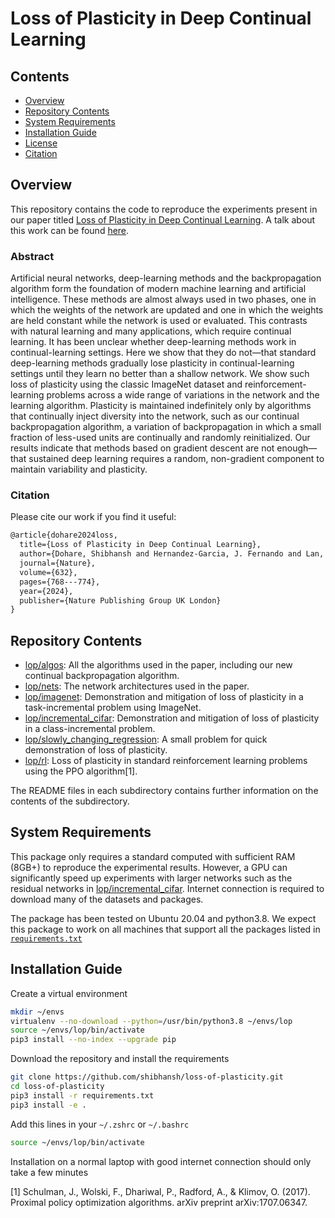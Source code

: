 # Loss of Plasticity in Deep Continual Learning

## Contents

- [Overview](#overview)
- [Repository Contents](#repo-contents)
- [System Requirements](#system-requirements)
- [Installation Guide](#installation-guide)
- [License](./LICENSE)
- [Citation](./citation.bib)

## Overview

This repository contains the code to reproduce the experiments present in our paper titled [Loss of Plasticity in Deep Continual Learning](https://www.nature.com/articles/s41586-024-07711-7).
A talk about this work can be found [here](https://www.youtube.com/watch?v=p_zknyfV9fY).

### Abstract
Artificial neural networks, deep-learning methods and the backpropagation algorithm form the foundation of modern machine learning and artificial intelligence.
These methods are almost always used in two phases, one in which the weights of the network are updated and one in which the weights are held constant while the network is used or evaluated. 
This contrasts with natural learning and many applications, which require continual learning. 
It has been unclear whether deep-learning methods work in continual-learning settings. 
Here we show that they do not—that standard deep-learning methods gradually lose plasticity in continual-learning settings until they learn no better than a shallow network. 
We show such loss of plasticity using the classic ImageNet dataset and reinforcement-learning problems across a wide range of variations in the network and the learning algorithm. 
Plasticity is maintained indefinitely only by algorithms that continually inject diversity into the network, such as our continual backpropagation algorithm, a variation of backpropagation in which a small fraction of less-used units are continually and randomly reinitialized. 
Our results indicate that methods based on gradient descent are not enough—that sustained deep learning requires a random, non-gradient component to maintain variability and plasticity.

### Citation
Please cite our work if you find it useful:

```latex
@article{dohare2024loss,
  title={Loss of Plasticity in Deep Continual Learning},
  author={Dohare, Shibhansh and Hernandez-Garcia, J. Fernando and Lan, Qingfeng and Rahman, Parash and Mahmood, A. Ruapm and Sutton, Richard S.},
  journal={Nature},
  volume={632},
  pages={768---774},
  year={2024},
  publisher={Nature Publishing Group UK London}
}
```


## Repository Contents
- [lop/algos](./lop/algos): All the algorithms used in the paper, including our new continual backpropagation algorithm.
- [lop/nets](./lop/nets): The network architectures used in the paper.
- [lop/imagenet](./lop/imagenet): Demonstration and mitigation of loss of plasticity in a task-incremental problem using ImageNet.
- [lop/incremental_cifar](./lop/incremental_cifar): Demonstration and mitigation of loss of plasticity in a class-incremental problem.
- [lop/slowly_changing_regression](./lop/slowly_changing_regression): A small problem for quick demonstration of loss of plasticity.
- [lop/rl](./lop/rl): Loss of plasticity in standard reinforcement learning problems using the PPO algorithm[1].

The README files in each subdirectory contains further information on the contents of the subdirectory.

## System Requirements

This package only requires a standard computed with sufficient RAM (8GB+) to reproduce the experimental results.
However, a GPU can significantly speed up experiments with larger networks such as the residual networks in [lop/incremental_cifar](./lop/incremental_cifar).
Internet connection is required to download many of the datasets and packages.


The package has been tested on Ubuntu 20.04 and python3.8. We expect this package to work on all machines that support all the packages listed in [`requirements.txt`](requirements.txt)


## Installation Guide

Create a virtual environment
```sh
mkdir ~/envs
virtualenv --no-download --python=/usr/bin/python3.8 ~/envs/lop
source ~/envs/lop/bin/activate
pip3 install --no-index --upgrade pip
```

Download the repository and install the requirements
```sh
git clone https://github.com/shibhansh/loss-of-plasticity.git
cd loss-of-plasticity
pip3 install -r requirements.txt
pip3 install -e .
```

Add this lines in your `~/.zshrc` or `~/.bashrc`
```sh
source ~/envs/lop/bin/activate
```

Installation on a normal laptop with good internet connection should only take a few minutes

[1] Schulman, J., Wolski, F., Dhariwal, P., Radford, A., & Klimov, O. (2017). Proximal policy optimization algorithms. arXiv preprint arXiv:1707.06347.